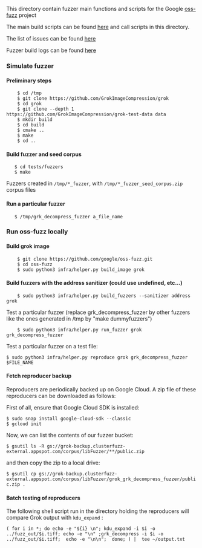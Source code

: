 This directory contain fuzzer main functions and scripts for the
Google [oss-fuzz](https://github.com/google/oss-fuzz/) project

The main build scripts can be found [here](https://github.com/google/oss-fuzz/tree/master/projects/grok)
and call scripts in this directory.

The list of issues can be found [here](https://bugs.chromium.org/p/oss-fuzz/issues/list?q=grok)

Fuzzer build logs can be found [here](https://oss-fuzz-build-logs.storage.googleapis.com/index.html#grok)


### Simulate fuzzer

#### Preliminary steps

```   
    $ cd /tmp
    $ git clone https://github.com/GrokImageCompression/grok
    $ cd grok
    $ git clone --depth 1 https://github.com/GrokImageCompression/grok-test-data data
    $ mkdir build
    $ cd build
    $ cmake ..
    $ make
    $ cd ..
```

#### Build fuzzer and seed corpus

 ```  
    $ cd tests/fuzzers
    $ make
```

Fuzzers created in `/tmp/*_fuzzer`, with `/tmp/*_fuzzer_seed_corpus.zip` corpus files

#### Run a particular fuzzer

 ```
    $ /tmp/grk_decompress_fuzzer a_file_name
```

### Run oss-fuzz locally

#### Build grok image

```
    $ git clone https://github.com/google/oss-fuzz.git
    $ cd oss-fuzz
    $ sudo python3 infra/helper.py build_image grok
```

#### Build fuzzers with the address sanitizer (could use undefined, etc...)

```  
    $ sudo python3 infra/helper.py build_fuzzers --sanitizer address grok
```

Test a particular fuzzer (replace grk_decompress_fuzzer by other fuzzers
like the ones generated in /tmp by "make dummyfuzzers")

```  
    $ sudo python3 infra/helper.py run_fuzzer grok grk_decompress_fuzzer
```

Test a particular fuzzer on a test file:

```  
$ sudo python3 infra/helper.py reproduce grok grk_decompress_fuzzer $FILE_NAME
```

#### Fetch reproducer backup

Reproducers are periodically backed up on Google Cloud. 
A zip file of these reproducers can be downloaded as follows:

First of all, ensure that Google Cloud SDK is installed:

```
$ sudo snap install google-cloud-sdk --classic
$ gcloud init
```

Now, we can list the contents of our fuzzer bucket:

`$ gsutil ls -R gs://grok-backup.clusterfuzz-external.appspot.com/corpus/libFuzzer/**/public.zip`

and then copy the zip to a local drive:

`$ gsutil cp gs://grok-backup.clusterfuzz-external.appspot.com/corpus/libFuzzer/grok_grk_decompress_fuzzer/public.zip .`

#### Batch testing of reproducers

The following shell script run in the directory holding the reproducers will compare Grok output with `kdu_expand` :

```
( for i in *; do echo -e "${i} \n"; kdu_expand -i $i -o ../fuzz_out/$i.tiff; echo -e "\n" ;grk_decompress -i $i -o ../fuzz_out/$i.tiff;  echo -e "\n\n";  done; ) |  tee ~/output.txt
```




